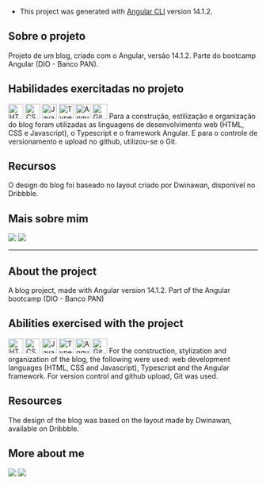 * This project was generated with [Angular CLI](https://github.com/angular/angular-cli) version 14.1.2.

## Sobre o projeto
Projeto de um blog, criado com o Angular, versão 14.1.2. Parte do bootcamp Angular (DIO - Banco PAN).

## Habilidades exercitadas no projeto
<div style="display: inline-block">
  <img alt="HTML" width="30" height="30" src="https://upload.wikimedia.org/wikipedia/commons/3/38/HTML5_Badge.svg" />
  <img alt="CSS" width="30" height="30" src="https://upload.wikimedia.org/wikipedia/commons/6/62/CSS3_logo.svg" />
  <img alt="Javascript" width="30" height="30" src="https://cdn.worldvectorlogo.com/logos/javascript-1.svg" />
  <img alt="Typescript" width="30" height="30" src="https://upload.wikimedia.org/wikipedia/commons/4/4c/Typescript_logo_2020.svg" />
  <img alt="Angular" width="30" height="30" src="https://static-00.iconduck.com/assets.00/angular-icon-483x512-3apnmqn2.png" />
  <img alt="Git" width="30" height="30" src="https://upload.wikimedia.org/wikipedia/commons/3/3f/Git_icon.svg" />
</div>
Para a construção, estilização e organização do blog foram utilizadas as linguagens de desenvolvimento web (HTML, CSS e Javascript), o Typescript e o framework Angular. E para o controle de versionamento e upload no github, utilizou-se o Git.


## Recursos
O design do blog foi baseado no layout criado por Dwinawan, disponível no Dribbble.

## Mais sobre mim
<a href="https://www.linkedin.com/in/filipe-vilas-bôas-developer" target="_blank"><img src="https://img.shields.io/badge/-LinkedIn-%230077B5?style=for-the-badge&logo=linkedin&logoColor=white" target="_blank"></a>
<a href="https://github.com/filipesvb" target="_blank"><img src="https://img.shields.io/badge/GitHub-000?style=for-the-badge&logo=github&logoColor=30A3DC" target="_blank" /></a>

---

## About the project
A blog project, made with Angular version 14.1.2. Part of the Angular bootcamp (DIO - Banco PAN)

## Abilities exercised with the project
<div style="display: inline-block">
  <img alt="HTML" width="30" height="30" src="https://upload.wikimedia.org/wikipedia/commons/3/38/HTML5_Badge.svg" />
  <img alt="CSS" width="30" height="30" src="https://upload.wikimedia.org/wikipedia/commons/6/62/CSS3_logo.svg" />
  <img alt="Javascript" width="30" height="30" src="https://cdn.worldvectorlogo.com/logos/javascript-1.svg" />
  <img alt="Typescript" width="30" height="30" src="https://upload.wikimedia.org/wikipedia/commons/4/4c/Typescript_logo_2020.svg" />
  <img alt="Angular" width="30" height="30" src="https://static-00.iconduck.com/assets.00/angular-icon-483x512-3apnmqn2.png" />
  <img alt="Git" width="30" height="30" src="https://upload.wikimedia.org/wikipedia/commons/3/3f/Git_icon.svg" />
</div>
For the construction, stylization and organization of the blog, the following were used: web development languages (HTML, CSS and Javascript), Typescript and the Angular framework. For version control and github upload, Git was used.

## Resources
The design of the blog was based on the layout made by Dwinawan, available on Dribbble.

## More about me
<a href="https://www.linkedin.com/in/filipe-vilas-bôas-developer" target="_blank"><img src="https://img.shields.io/badge/-LinkedIn-%230077B5?style=for-the-badge&logo=linkedin&logoColor=white" target="_blank"></a>
<a href="https://github.com/filipesvb" target="_blank"><img src="https://img.shields.io/badge/GitHub-000?style=for-the-badge&logo=github&logoColor=30A3DC" target="_blank" /></a>
